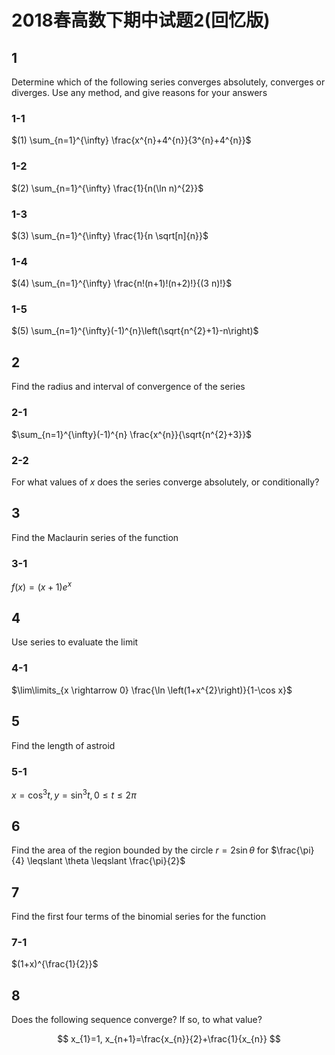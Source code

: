 # 2018春高数下期中试题2(回忆版)

## 1

Determine which of the following series converges absolutely, converges or diverges. Use any method, and give reasons for your answers

### 1-1

$(1) \sum_{n=1}^{\infty} \frac{x^{n}+4^{n}}{3^{n}+4^{n}}$

### 1-2

$(2) \sum_{n=1}^{\infty} \frac{1}{n(\ln n)^{2}}$

### 1-3

$(3) \sum_{n=1}^{\infty} \frac{1}{n \sqrt[n]{n}}$

### 1-4

$(4) \sum_{n=1}^{\infty} \frac{n!(n+1)!(n+2)!}{(3 n)!}$

### 1-5

$(5) \sum_{n=1}^{\infty}(-1)^{n}\left(\sqrt{n^{2}+1}-n\right)$

## 2

Find the radius and interval of convergence of the series

### 2-1

$\sum_{n=1}^{\infty}(-1)^{n} \frac{x^{n}}{\sqrt{n^{2}+3}}$

### 2-2

For what values of $x$ does the series converge absolutely, or conditionally?

## 3

Find the Maclaurin series of the function

### 3-1

$f(x)=(x+1) e^{x}$

## 4

Use series to evaluate the limit

### 4-1

$\lim\limits_{x \rightarrow 0} \frac{\ln \left(1+x^{2}\right)}{1-\cos x}$

## 5

Find the length of astroid

### 5-1

$x=\cos ^{3} t, y=\sin ^{3} t, 0 \leqslant t \leqslant 2 \pi$

## 6

Find the area of the region bounded by the circle $r=2 \sin \theta$ for $\frac{\pi}{4} \leqslant \theta \leqslant \frac{\pi}{2}$

## 7

Find the first four terms of the binomial series for the function

### 7-1

$(1+x)^{\frac{1}{2}}$

## 8

Does the following sequence converge? If so, to what value?

$$
x_{1}=1, x_{n+1}=\frac{x_{n}}{2}+\frac{1}{x_{n}}
$$

